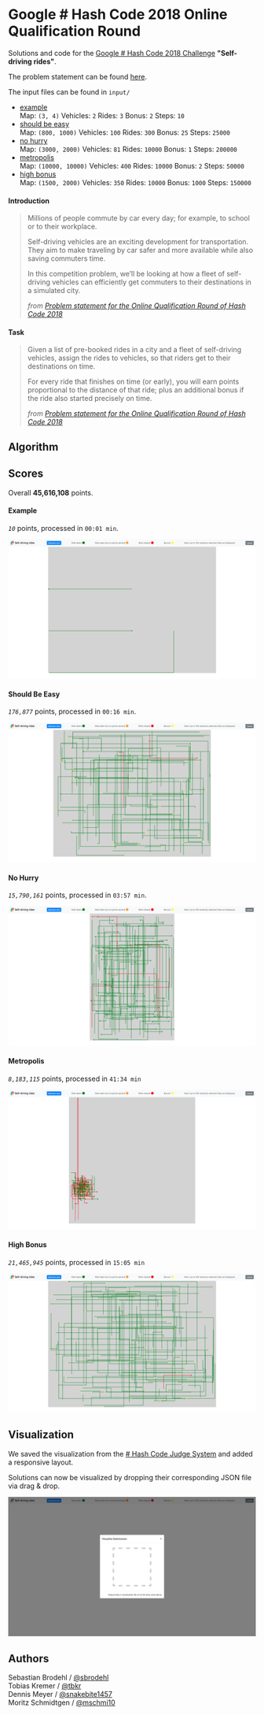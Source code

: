 # Google \# Hash Code 2018 Online Qualification Round

Solutions and code for the [Google \# Hash Code 2018 Challenge](https://hashcode.withgoogle.com) **"Self-driving rides"**.

The problem statement can be found [here](online_qualification_round_2018.pdf).

The input files can be found in `input/`
- [example](input/a_example.in)  
    Map: `(3, 4)` Vehicles: `2` Rides: `3` Bonus: `2` Steps: `10`
- [should be easy](input/b_should_be_easy.in)  
    Map: `(800, 1000)` Vehicles: `100` Rides: `300` Bonus: `25` Steps: `25000`
- [no hurry](input/c_no_hurry.in)  
    Map: `(3000, 2000)` Vehicles: `81` Rides: `10000` Bonus: `1` Steps: `200000`
- [metropolis](input/d_metropolis.in)  
    Map: `(10000, 10000)` Vehicles: `400` Rides: `10000` Bonus: `2` Steps: `50000`
- [high bonus](input/e_high_bonus.in)  
    Map: `(1500, 2000)` Vehicles: `350` Rides: `10000` Bonus: `1000` Steps: `150000`

#### Introduction

> Millions of people commute by car every day; for example, to school or to their workplace.
>
> Self-driving vehicles are an exciting development for transportation.
> They aim to make traveling by car safer and more available while also saving commuters time.
>
> In this competition problem, we’ll be looking at how a fleet of self-driving vehicles can efficiently get commuters to their destinations in a simulated city. 
>
> _from [Problem statement for the Online Qualification Round of Hash Code 2018](online_qualification_round_2018.pdf)_

#### Task

> Given a list of pre-booked rides in a city and a fleet of self-driving vehicles,
> assign the rides to vehicles, so that riders get to their destinations on time.
>
> For every ride that finishes on time (or early), you will earn points
> proportional to the distance of that ride;
> plus an additional bonus if the ride also started precisely on time.
>
> _from [Problem statement for the Online Qualification Round of Hash Code 2018](online_qualification_round_2018.pdf)_

## Algorithm


## Scores

Overall **45,616,108** points.

#### Example
_`10`_ points, processed in `00:01 min`.

![Example Output Visualization](output/a_example.png)

#### Should Be Easy
_`176,877`_ points, processed in `00:16 min`.

![Example Output Visualization](output/b_should_be_easy.png)

#### No Hurry
_`15,790,161`_ points, processed in `03:57 min`.

![Example Output Visualization](output/c_no_hurry.png)

#### Metropolis
_`8,183,115`_ points, processed in `41:34 min`

![Example Output Visualization](output/d_metropolis.png)

#### High Bonus
_`21,465,945`_ points, processed in `15:05 min`

![Example Output Visualization](output/e_high_bonus.png)

## Visualization

We saved the visualization from the [\# Hash Code Judge System](http://hashcodejudge.withgoogle.com)
and added a responsive layout.

Solutions can now be visualized by dropping their corresponding JSON file via drag & drop.

![Example Output Visualization](visualization/visualization.png)

## Authors

Sebastian Brodehl / [@sbrodehl](https://github.com/sbrodehl)  
Tobias Kremer / [@tbkr](https://github.com/tbkr)  
Dennis Meyer / [@snakebite1457](https://github.com/snakebite1457)  
Moritz Schmidtgen / [@mschmi10](https://github.com/mschmi10)
